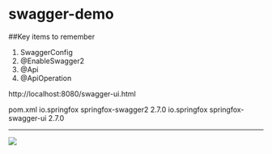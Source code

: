 # swagger-demo

##Key items to remember
1. SwaggerConfig
2. @EnableSwagger2
3. @Api
4. @ApiOperation

http://localhost:8080/swagger-ui.html

pom.xml
    <dependency>
            <groupId>io.springfox</groupId>
            <artifactId>springfox-swagger2</artifactId>
            <version>2.7.0</version>
        </dependency>
        <dependency>
            <groupId>io.springfox</groupId>
            <artifactId>springfox-swagger-ui</artifactId>
            <version>2.7.0</version>
        </dependency>

---
<img src="http://swagger.io/wp-content/uploads/2016/02/logo.jpg"/>